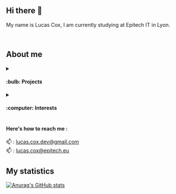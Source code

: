 ## Hi there 👋

My name is Lucas Cox, I am currently studying at Epitech IT in Lyon.

</br>

## About me

<details>
  <summary><h4>:bulb: Projects</h4></summary>
  <div>Here are some of the projects I've been working on :</br>
  ● <a href="https://github.com/Lucas-COX/Wolfram">Wolfram</a></br>
  ● <a href="https://github.com/Lucas-COX/epitech-jam">Road to Success</a></br>
  ● <a href="https://github.com/ygodeckshopper/platform">YGODeckShopper (in development)</a></br>
   </div>
</details>
<details>
  <summary><h4>:computer: Interests<h4></summary>
    <div>I am really interested in web 🌐 and functional 🔢 technologies.</br>
    ReactJS and Haskell are the two I've been working the most on for now.</br>
    Those two differ completely, still they both interest me equally !</br>
    </div>
</details>
 
<h4> Here's how to reach me :</h4>

:mailbox: : lucas.cox.dev@gmail.com\
:mailbox: : lucas.cox@epitech.eu


## My statistics

[![Anurag's GitHub stats](https://github-readme-stats.vercel.app/api?username=Lucas-COX&count_private=true&show_icons=true)](https://github.com/anuraghazra/github-readme-stats)
